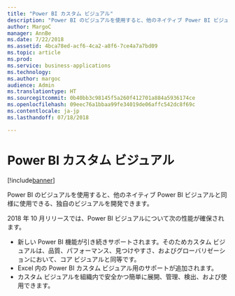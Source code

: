 ```yaml
---
title: "Power BI カスタム ビジュアル"
description: "Power BI のビジュアルを使用すると、他のネイティブ Power BI ビジュアルと同様に使用できる、独自のビジュアルを開発できます。"
author: MargoC
manager: AnnBe
ms.date: 7/22/2018
ms.assetid: 4bca78ed-acf6-4ca2-a8f6-7ce4a7a7bd09
ms.topic: article
ms.prod: 
ms.service: business-applications
ms.technology: 
ms.author: margoc
audience: Admin
ms.translationtype: HT
ms.sourcegitcommit: 0b40bb3c98145f5a260f412701a884a5936174ce
ms.openlocfilehash: 09eec76a1bbaa99fe34019de06affc542dc8f69c
ms.contentlocale: ja-jp
ms.lasthandoff: 07/18/2018

---
```


# <a name="power-bi-custom-visuals"></a>Power BI カスタム ビジュアル

[!include[banner](../../../includes/banner.md)]

Power BI のビジュアルを使用すると、他のネイティブ Power BI ビジュアルと同様に使用できる、独自のビジュアルを開発できます。

2018 年 10 月リリースでは、Power BI ビジュアルについて次の性能が確保されます。

- 新しい Power BI 機能が引き続きサポートされます。そのためカスタム ビジュアルは、品質、パフォーマンス、見つけやすさ、およびグローバリゼーションにおいて、コア ビジュアルと同等です。
- Excel 内の Power BI カスタム ビジュアル用のサポートが追加されます。
- カスタム ビジュアルを組織内で安全かつ簡単に展開、管理、検出、および使用できます。





